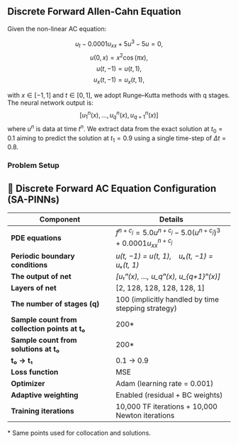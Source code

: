 ## Discrete Forward Allen-Cahn Equation

Given the non-linear AC equation:

$$u_t - 0.0001u_{xx} + 5u^3 - 5u = 0,$$
$$u(0, x) = x^2 \cos(\pi x),$$
$$u(t,-1) = u(t, 1),$$
$$u_x(t,-1) = u_x(t, 1),$$

with $x \in [-1, 1]$ and $t \in [0, 1]$, we adopt Runge–Kutta methods with q stages. The neural network output is:
$$[u^n_1(x),\dots, u^n_q(x), u^n_{q+1}(x)]$$
where $u^n$ is data at time $t^n$. We extract data from the exact solution at $t_0 = 0.1$ aiming to predict the solution at $t_1 = 0.9$ using a single time-step of $\Delta t = 0.8$.

### Problem Setup

## 🧠 Discrete Forward AC Equation Configuration (SA-PINNs)

| **Component**                            | **Details**                                                                 |
|-----------------------------------------|------------------------------------------------------------------------------|
| **PDE equations**                        | $f^{n+c_j} = 5.0 u^{n+c_j} - 5.0 (u^{n+c_j})^3 + 0.0001 u^{n+c_j}_{xx}$ |
| **Periodic boundary conditions**         | *u(t, −1) = u(t, 1), uₓ(t, −1) = uₓ(t, 1)*                                  |
| **The output of net**                   | *[u₁ⁿ(x), …, u_qⁿ(x), u_{q+1}ⁿ(x)]*                                          |
| **Layers of net**                        | [2, 128, 128, 128, 128, 1]                                                   |
| **The number of stages (q)**             | 100 (implicitly handled by time stepping strategy)                           |
| **Sample count from collection points at t₀** | 200*                                                                  |
| **Sample count from solutions at t₀**         | 200*                                                                  |
| **t₀ → t₁**                              | 0.1 → 0.9                                                                    |
| **Loss function**                        | MSE                                                                          |
| **Optimizer**                            | Adam (learning rate = 0.001)                                                 |
| **Adaptive weighting**                   | Enabled (residual + BC weights)                                              |
| **Training iterations**                  | 10,000 TF iterations + 10,000 Newton iterations                              |

\* Same points used for collocation and solutions.

